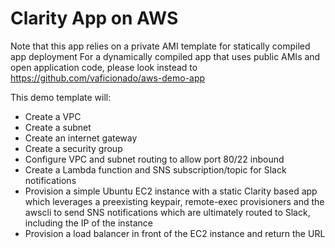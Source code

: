# Clarity App on AWS

Note that this app relies on a private AMI template for statically compiled app deployment
For a dynamically compiled app that uses public AMIs and open application code, please look instead to https://github.com/vaficionado/aws-demo-app

This demo template will:
- Create a VPC
- Create a subnet
- Create an internet gateway
- Create a security group
- Configure VPC and subnet routing to allow port 80/22 inbound
- Create a Lambda function and SNS subscription/topic for Slack notifications
- Provision a simple Ubuntu EC2 instance with a static Clarity based app which leverages a preexisting keypair, remote-exec provisioners and the awscli to send SNS notifications which are ultimately routed to Slack, including the IP of the instance
- Provision a load balancer in front of the EC2 instance and return the URL
